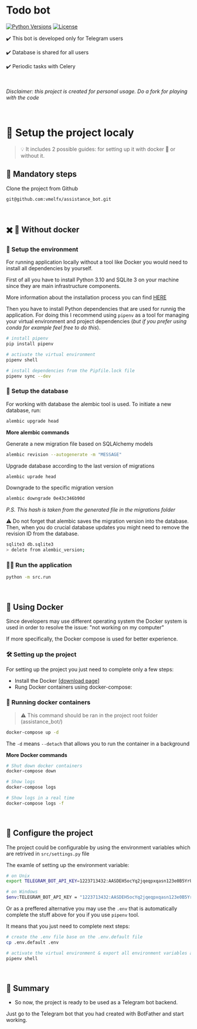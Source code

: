 # Todo bot

<p align="left">

[![Python Versions](https://img.shields.io/badge/python_versions-3.10+-blue.svg)](https://shields.io/)
[![License](https://img.shields.io/github/license/vmelfx/assistance_bot)](https://github.com/vmelfx/assistance_bot)
</p>

<p align="left">
✔️ This bot is developed only for Telegram users
</p>
<p align="left">
✔️ Database is shared for all users
</p>
<p align="left">
✔️ Periodic tasks with Celery
</p>

<br>

*Disclaimer: this project is created for personal usage. Do a fork for playing with the code*

<br>

# 🔨 Setup the project localy

> 💡 It includes 2 possible guides: for setting up it with docker  🐳 or without it.

## 🚧 Mandatory steps

Clone the project from Github

```bash
git@github.com:vmelfx/assistance_bot.git
```
<br>

## ✖️ 🐳 Without docker

### 🔧 Setup the environment

For running application locally without a tool like Docker you would need to install all dependencies by yourself.

First of all you have to install Python 3.10 and SQLite 3 on your machine since they are main infrastructure components.

More information about the installation process you can find [HERE](https://github.com/vmelfx/assistance_bot/wiki/Application-is-powerd-by)

Then you have to install Python dependencies that are used for runnig the application. For doing this I recommend using ```pipenv``` as a tool for managing your virtual environment and project dependencies (*but if you prefer using conda for example feel free to do this*).

```bash
# install pipenv
pip install pipenv

# activate the virtual environment
pipenv shell

# install dependencies from the Pipfile.lock file
pipenv sync --dev
```
### 💾 Setup the database

For working with database the alembic tool is used. To initiate a new database, run:

```bash
alembic upgrade head
```
**More alembic commands**

Generate a new migration file based on SQLAlchemy models

```bash
alembic revision --autogenerate -m "MESSAGE"
```
Upgrade database according to the last version of migrations

```bash
alembic uprade head
```
Downgrade to the specific migration version

```bash
alembic downgrade 0e43c346b90d
```
*P.S. This hash is taken from the generated file in the migrations folder*

⚠️ Do not forget that alembic saves the migration version into the database. Then, when you do crucial database updates you might need to remove the revision ID from the database.

```bash
sqlite3 db.sqlite3
> delete from alembic_version;
```

### 🏃‍♂️ Run the application

```bash
python -m src.run
```
<br>

## 🐳 Using Docker

Since developers may use different operating system the Docker system is used in order to resolve the issue: "not working on my computer"

If more specifically, the Docker compose is used for better experience.

### 🛠️ Setting up the project

For setting up the project you just need to complete only a few steps:

- Install the Docker [[download page](https://docs.docker.com/get-docker/)]
- Rung Docker containers using docker-compose:

### 🏃 Running docker containers

> ⚠️ This command should be ran in the project root folder (assistance_bot/)

```bash
docker-compose up -d
```
The `-d` means `--detach` that allows you to run the container in a background

**More Docker commands**

```bash
# Shut down docker containers
docker-compose down

# Show logs
docker-compose logs

# Show logs in a real time
docker-compose logs -f
```
<br>

## 🔧 Configure the project

The project could be configurable by using the environment variables which are retrived in `src/settings.py` file

The examle of setting up the environment variable:

```bash
# on Unix
export TELEGRAM_BOT_API_KEY=1223713432:AASDEH5ocYq2jqeqpxqasn123e0B5YrUWubKo

# on Windows
$env:TELEGRAM_BOT_API_KEY = "1223713432:AASDEH5ocYq2jqeqpxqasn123e0B5YrUWubKo";
```

Or as a preffered alternative you may use the `.env` that is automatically complete the stuff above for you if you use `pipenv` tool.

It means that you just need to complete next steps:

```bash
# create the .env file base on the .env.default file
cp .env.default .env

# activate the virtual environment & export all environment variables automatically ༼ つ ◕_◕ ༽つ━☆ﾟ.*･｡ﾟ
pipenv shell
```
<br>

## 🤔 Summary

- So now, the project is ready to be used as a Telegram bot backend.

Just go to the Telegram bot that you had created with BotFather and start working.